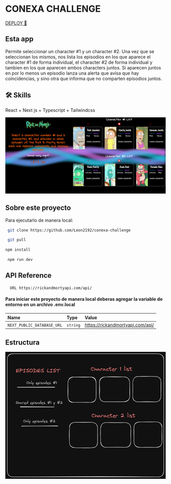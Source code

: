 
# CONEXA CHALLENGE 
[DEPLOY 🚀](https://conexa-challenge-one.vercel.app/)


## Esta app
Permite seleccionar un character #1 y un character #2. Una vez que se seleccionan los mismos, nos lista los episodios en los que aparece el character #1 de forma individual, el character #2 de forma individual y tambien en los que aparecen ambos characters juntos. Si aparecen juntos en por lo menos un episodio lanza una alerta que avisa que hay coincidencias, y sino otra que informa que no comparten episodios juntos.


## 🛠 Skills
React + Next js + Typescript + Tailwindcss

![App Screenshot](https://raw.githubusercontent.com/Leon2192/conexa-challenge/main/public/snap.PNG)

## Sobre este proyecto

Para ejecutarlo de manera local:

```bash
 git clone https://github.com/Leon2192/conexa-challenge
```


```bash
 git pull
```


```bash
npm install
```


```bash
 npm run dev
```


## API Reference



```http
  URL https://rickandmortyapi.com/api/
```
#### Para iniciar este proyecto de manera local deberas agregar la variable de entorno en un archivo .env.local

| Name | Type     | Value                |
| :-------- | :------- | :------------------------- |
| `NEXT_PUBLIC_DATABASE_URL` | `string` | https://rickandmortyapi.com/api/ |



## Estructura

![Documento](https://raw.githubusercontent.com/Leon2192/conexa-challenge/main/public/Doc.png)


